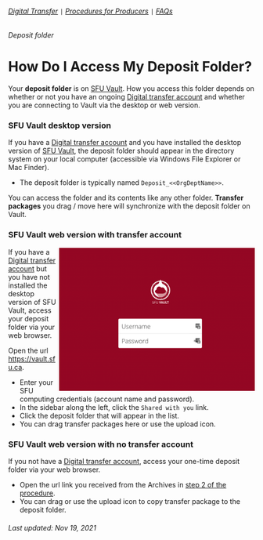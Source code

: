 ###### [Digital Transfer](../README.md) `|` [Procedures for Producers](procedures.md) `|` [FAQs](faqs.md)
###### Deposit folder

# How Do I Access My Deposit Folder?
Your **deposit folder** is on [SFU Vault](faq2-sfu-vault.md). How you access this folder depends on whether or not you have an ongoing [Digital transfer account](faq1-account.md) and whether you are connecting to Vault via the desktop or web version.

### SFU Vault desktop version
If you have a [Digital transfer account](faq1-account.md) and you have installed the desktop version of [SFU Vault](faq2-sfu-vault.md), the deposit folder should appear in the directory system on your local computer (accessible via Windows File Explorer or Mac Finder).
- The deposit folder is typically named `Deposit_<<OrgDeptName>>`.

You can access the folder and its contents like any other folder. **Transfer packages** you drag / move here will synchronize with the deposit folder on Vault.

### SFU Vault web version with transfer account
<img align="right" width="400" src="../images/faq2-sfu-vault.png">

If you have a [Digital transfer account](faq1-account.md) but you have not installed the desktop version of SFU Vault, access your deposit folder via your web browser.

Open the url https://vault.sfu.ca.
- Enter your SFU computing credentials (account name and password).
- In the sidebar along the left, click the `Shared with you` link.
- Click the deposit folder that will appear in the list.
- You can drag transfer packages here or use the upload icon.

### SFU Vault web version with no transfer account
If you not have a [Digital transfer account](faq1-account.md), access your one-time deposit folder via your web browser.
- Open the url link you received from the Archives in [step 2 of the procedure](procedures.md#2-receive-a-link-to-a-deposit-folder-on-SFU-Vault).
- You can drag or use the upload icon to copy transfer package to the deposit folder.

###### Last updated: Nov 19, 2021
